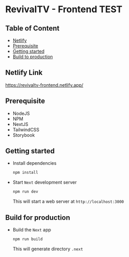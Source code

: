 # RevivalTV - Frontend TEST

## Table of Content

- [Netlify](#Netlify-source)
- [Prerequisite](#Prerequisite)
- [Getting started](#Getting-started)
- [Build to production](#Build-to-production)

## Netlify Link

https://revivaltv-frontend.netlify.app/

## Prerequisite

- NodeJS 
- NPM 
- NextJS
- TailwindCSS
- Storybook

## Getting started

- Install dependencies

  ```bash
  npm install
  ```

- Start `Next` development server

  ```bash
  npm run dev
  ```

  This will start a web server at `http://localhost:3000`

## Build for production

- Build the `Next` app

  ```bash
  npm run build
  ```

  This will generate directory `.next`

